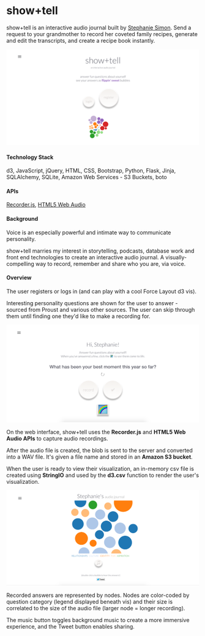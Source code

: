 # show+tell

show+tell is an interactive audio journal built by <a href="http://linkedin.com/in/stephsimon" target="_blank">Stephanie Simon</a>. Send a request to your grandmother to record her coveted family recipes, generate and edit the transcripts, and create a recipe book instantly.

<img src="/static/images/readme/readme_hp2.png" alt="show+tell homepage">

#### Technology Stack

d3, JavaScript, jQuery, HTML, CSS, Bootstrap, Python, Flask, Jinja, SQLAlchemy, SQLite, Amazon Web Services - S3 Buckets, boto 

#### APIs

<a href="https://github.com/mattdiamond/Recorderjs" target="_blank">Recorder.js</a>, <a href="https://developer.mozilla.org/en-US/docs/Web/API/Web_Audio_API" target="_blank">HTML5 Web Audio</a>

#### Background

Voice is an especially powerful and intimate way to communicate personality. 

show+tell marries my interest in storytelling, podcasts, database work and front end technologies to create an interactive audio journal. A visually-compelling way to record, remember and share who you are, via voice.

#### Overview

The user registers or logs in (and can play with a cool Force Layout d3 vis).

Interesting personality questions are shown for the user to answer - sourced from Proust and various other sources. The user can skip through them until finding one they'd like to make a recording for.

<img src="/static/images/readme/readme_profile.png" alt="show+tell profile">

On the web interface, show+tell uses the **Recorder.js** and **HTML5 Web Audio APIs** to capture audio recordings. 

After the audio file is created, the blob is sent to the server and converted into a WAV file. It's given a file name and stored in an **Amazon S3 bucket**.

When the user is ready to view their visualization, an in-memory csv file is created using **StringIO** and used by the **d3.csv** function to render the user's visualization.

<img src="/static/images/readme/readme_vis.png" alt="show+tell vis">

Recorded answers are represented by nodes. Nodes are color-coded by question category (legend displayed beneath vis) and their size is correlated to the size of the audio file (larger node = longer recording). 

The music button toggles background music to create a more immersive experience, and the Tweet button enables sharing.

